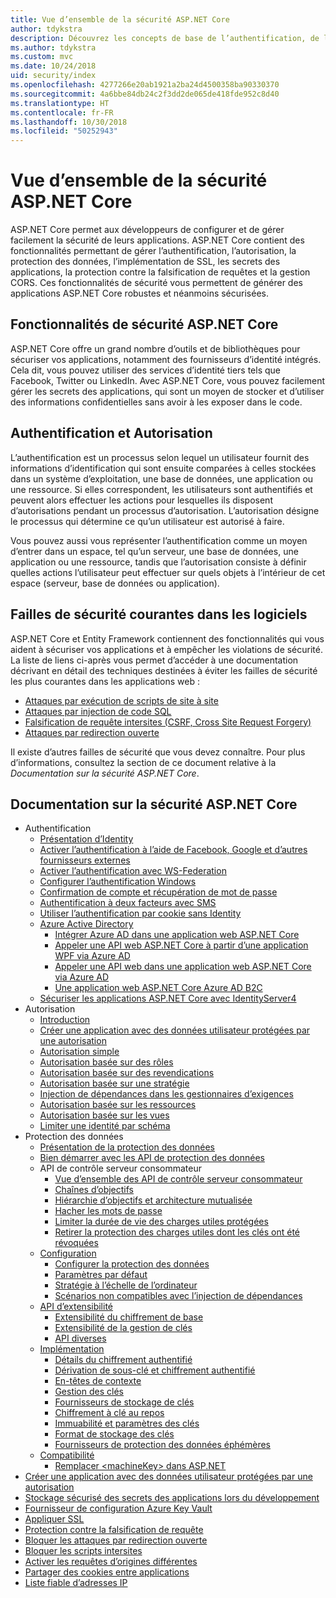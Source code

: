 ```yaml
---
title: Vue d’ensemble de la sécurité ASP.NET Core
author: tdykstra
description: Découvrez les concepts de base de l’authentification, de l’autorisation et de la sécurité dans ASP.NET Core.
ms.author: tdykstra
ms.custom: mvc
ms.date: 10/24/2018
uid: security/index
ms.openlocfilehash: 4277266e20ab1921a2ba24d4500358ba90330370
ms.sourcegitcommit: 4a6bbe84db24c2f3dd2de065de418fde952c8d40
ms.translationtype: HT
ms.contentlocale: fr-FR
ms.lasthandoff: 10/30/2018
ms.locfileid: "50252943"
---
```

# <a name="overview-of-aspnet-core-security"></a>Vue d’ensemble de la sécurité ASP.NET Core

ASP.NET Core permet aux développeurs de configurer et de gérer facilement la sécurité de leurs applications. ASP.NET Core contient des fonctionnalités permettant de gérer l’authentification, l’autorisation, la protection des données, l’implémentation de SSL, les secrets des applications, la protection contre la falsification de requêtes et la gestion CORS. Ces fonctionnalités de sécurité vous permettent de générer des applications ASP.NET Core robustes et néanmoins sécurisées.

## <a name="aspnet-core-security-features"></a>Fonctionnalités de sécurité ASP.NET Core

ASP.NET Core offre un grand nombre d’outils et de bibliothèques pour sécuriser vos applications, notamment des fournisseurs d’identité intégrés. Cela dit, vous pouvez utiliser des services d’identité tiers tels que Facebook, Twitter ou LinkedIn. Avec ASP.NET Core, vous pouvez facilement gérer les secrets des applications, qui sont un moyen de stocker et d’utiliser des informations confidentielles sans avoir à les exposer dans le code.

## <a name="authentication-vs-authorization"></a>Authentification et Autorisation

L’authentification est un processus selon lequel un utilisateur fournit des informations d’identification qui sont ensuite comparées à celles stockées dans un système d’exploitation, une base de données, une application ou une ressource. Si elles correspondent, les utilisateurs sont authentifiés et peuvent alors effectuer les actions pour lesquelles ils disposent d’autorisations pendant un processus d’autorisation. L’autorisation désigne le processus qui détermine ce qu’un utilisateur est autorisé à faire.

Vous pouvez aussi vous représenter l’authentification comme un moyen d’entrer dans un espace, tel qu’un serveur, une base de données, une application ou une ressource, tandis que l’autorisation consiste à définir quelles actions l’utilisateur peut effectuer sur quels objets à l’intérieur de cet espace (serveur, base de données ou application).

## <a name="common-vulnerabilities-in-software"></a>Failles de sécurité courantes dans les logiciels

ASP.NET Core et Entity Framework contiennent des fonctionnalités qui vous aident à sécuriser vos applications et à empêcher les violations de sécurité. La liste de liens ci-après vous permet d’accéder à une documentation décrivant en détail des techniques destinées à éviter les failles de sécurité les plus courantes dans les applications web :

* [Attaques par exécution de scripts de site à site](xref:security/cross-site-scripting)
* [Attaques par injection de code SQL](/ef/core/querying/raw-sql)
* [Falsification de requête intersites (CSRF, Cross Site Request Forgery)](xref:security/anti-request-forgery)
* [Attaques par redirection ouverte](xref:security/preventing-open-redirects)

Il existe d’autres failles de sécurité que vous devez connaître. Pour plus d’informations, consultez la section de ce document relative à la *Documentation sur la sécurité ASP.NET Core*.

## <a name="aspnet-core-security-documentation"></a>Documentation sur la sécurité ASP.NET Core

* Authentification
  * [Présentation d’Identity](xref:security/authentication/identity)
  * [Activer l’authentification à l’aide de Facebook, Google et d’autres fournisseurs externes](xref:security/authentication/social/index)
  * [Activer l’authentification avec WS-Federation](xref:security/authentication/ws-federation)
  * [Configurer l’authentification Windows](xref:security/authentication/windowsauth)
  * [Confirmation de compte et récupération de mot de passe](xref:security/authentication/accconfirm)
  * [Authentification à deux facteurs avec SMS](xref:security/authentication/2fa)
  * [Utiliser l’authentification par cookie sans Identity](xref:security/authentication/cookie)
  * [Azure Active Directory](xref:security/authentication/azure-active-directory/index)
    * [Intégrer Azure AD dans une application web ASP.NET Core](https://azure.microsoft.com/documentation/samples/active-directory-dotnet-webapp-openidconnect-aspnetcore/)
    * [Appeler une API web ASP.NET Core à partir d’une application WPF via Azure AD](https://azure.microsoft.com/documentation/samples/active-directory-dotnet-native-aspnetcore/)
    * [Appeler une API web dans une application web ASP.NET Core via Azure AD](https://azure.microsoft.com/documentation/samples/active-directory-dotnet-webapp-webapi-openidconnect-aspnetcore/)
    * [Une application web ASP.NET Core Azure AD B2C](https://azure.microsoft.com/resources/samples/active-directory-b2c-dotnetcore-webapp/)
  * [Sécuriser les applications ASP.NET Core avec IdentityServer4](https://identityserver4.readthedocs.io)
* Autorisation
  * [Introduction](xref:security/authorization/introduction)
  * [Créer une application avec des données utilisateur protégées par une autorisation](xref:security/authorization/secure-data)
  * [Autorisation simple](xref:security/authorization/simple)
  * [Autorisation basée sur des rôles](xref:security/authorization/roles)
  * [Autorisation basée sur des revendications](xref:security/authorization/claims)
  * [Autorisation basée sur une stratégie](xref:security/authorization/policies)
  * [Injection de dépendances dans les gestionnaires d’exigences](xref:security/authorization/dependencyinjection)
  * [Autorisation basée sur les ressources](xref:security/authorization/resourcebased)
  * [Autorisation basée sur les vues](xref:security/authorization/views)
  * [Limiter une identité par schéma](xref:security/authorization/limitingidentitybyscheme)
* Protection des données
  * [Présentation de la protection des données](xref:security/data-protection/introduction)
  * [Bien démarrer avec les API de protection des données](xref:security/data-protection/using-data-protection)
  * API de contrôle serveur consommateur
    * [Vue d’ensemble des API de contrôle serveur consommateur](xref:security/data-protection/consumer-apis/overview)
    * [Chaînes d’objectifs](xref:security/data-protection/consumer-apis/purpose-strings)
    * [Hiérarchie d’objectifs et architecture mutualisée](xref:security/data-protection/consumer-apis/purpose-strings-multitenancy)
    * [Hacher les mots de passe](xref:security/data-protection/consumer-apis/password-hashing)
    * [Limiter la durée de vie des charges utiles protégées](xref:security/data-protection/consumer-apis/limited-lifetime-payloads)
    * [Retirer la protection des charges utiles dont les clés ont été révoquées](xref:security/data-protection/consumer-apis/dangerous-unprotect)
  * [Configuration](xref:security/data-protection/configuration/index)
    * [Configurer la protection des données](xref:security/data-protection/configuration/overview)
    * [Paramètres par défaut](xref:security/data-protection/configuration/default-settings)
    * [Stratégie à l’échelle de l’ordinateur](xref:security/data-protection/configuration/machine-wide-policy)
    * [Scénarios non compatibles avec l’injection de dépendances](xref:security/data-protection/configuration/non-di-scenarios)
  * [API d’extensibilité](xref:security/data-protection/extensibility/index)
    * [Extensibilité du chiffrement de base](xref:security/data-protection/extensibility/core-crypto)
    * [Extensibilité de la gestion de clés](xref:security/data-protection/extensibility/key-management)
    * [API diverses](xref:security/data-protection/extensibility/misc-apis)
  * [Implémentation](xref:security/data-protection/implementation/index)
    * [Détails du chiffrement authentifié](xref:security/data-protection/implementation/authenticated-encryption-details)
    * [Dérivation de sous-clé et chiffrement authentifié](xref:security/data-protection/implementation/subkeyderivation)
    * [En-têtes de contexte](xref:security/data-protection/implementation/context-headers)
    * [Gestion des clés](xref:security/data-protection/implementation/key-management)
    * [Fournisseurs de stockage de clés](xref:security/data-protection/implementation/key-storage-providers)
    * [Chiffrement à clé au repos](xref:security/data-protection/implementation/key-encryption-at-rest)
    * [Immuabilité et paramètres des clés](xref:security/data-protection/implementation/key-immutability)
    * [Format de stockage des clés](xref:security/data-protection/implementation/key-storage-format)
    * [Fournisseurs de protection des données éphémères](xref:security/data-protection/implementation/key-storage-ephemeral)
  * [Compatibilité](xref:security/data-protection/compatibility/index)
    * [Remplacer \<machineKey> dans ASP.NET](xref:security/data-protection/compatibility/replacing-machinekey)
* [Créer une application avec des données utilisateur protégées par une autorisation](xref:security/authorization/secure-data)
* [Stockage sécurisé des secrets des applications lors du développement](xref:security/app-secrets)
* [Fournisseur de configuration Azure Key Vault](xref:security/key-vault-configuration)
* [Appliquer SSL](xref:security/enforcing-ssl)
* [Protection contre la falsification de requête](xref:security/anti-request-forgery)
* [Bloquer les attaques par redirection ouverte](xref:security/preventing-open-redirects)
* [Bloquer les scripts intersites](xref:security/cross-site-scripting)
* [Activer les requêtes d’origines différentes](xref:security/cors)
* [Partager des cookies entre applications](xref:security/cookie-sharing)
* [Liste fiable d’adresses IP](xref:security/ip-safelist)
